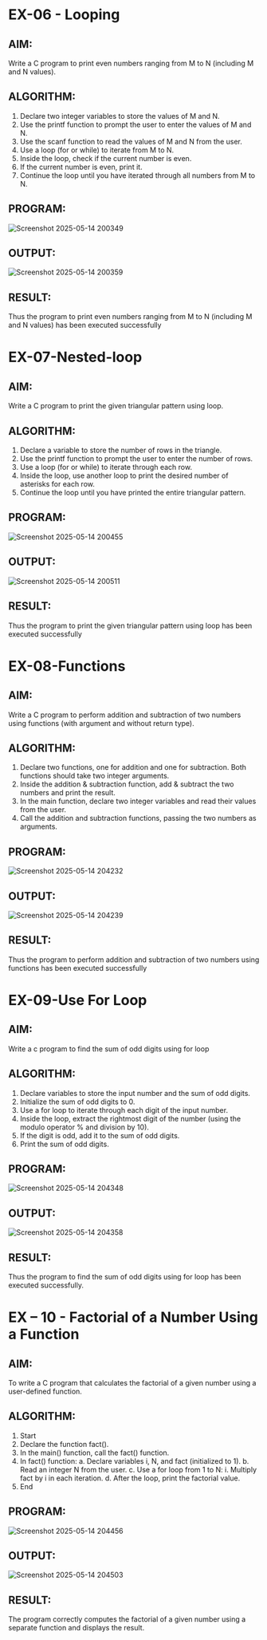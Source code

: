# EX-06 - Looping
## AIM:
Write a C program to print even numbers ranging from M to N (including M and N values).

## ALGORITHM:
1.	Declare two integer variables to store the values of M and N.
2.	Use the printf function to prompt the user to enter the values of M and N.
3.	Use the scanf function to read the values of M and N from the user.
4.	Use a loop (for or while) to iterate from M to N.
5.	Inside the loop, check if the current number is even.
6.	If the current number is even, print it.
7.	Continue the loop until you have iterated through all numbers from M to N.

## PROGRAM:
![Screenshot 2025-05-14 200349](https://github.com/user-attachments/assets/2d4aafc2-e5b4-46f3-9a4a-e462753c90f6)

## OUTPUT:
![Screenshot 2025-05-14 200359](https://github.com/user-attachments/assets/f780d269-3265-42f4-9759-037870df0120)











## RESULT:
Thus the program to print even numbers ranging from M to N (including M and N values) has been executed successfully
 
 


# EX-07-Nested-loop

## AIM:

Write a C program to print the given triangular pattern using loop.

## ALGORITHM:

1.	Declare a variable to store the number of rows in the triangle.
2.	Use the printf function to prompt the user to enter the number of rows.
3.	Use a loop (for or while) to iterate through each row.
4.	Inside the loop, use another loop to print the desired number of asterisks for each row.
5.	Continue the loop until you have printed the entire triangular pattern.

## PROGRAM:
![Screenshot 2025-05-14 200455](https://github.com/user-attachments/assets/464ebc31-ed1b-40dc-9f77-4b4b2592054a)



## OUTPUT:
![Screenshot 2025-05-14 200511](https://github.com/user-attachments/assets/bb083f39-9c36-4c31-a827-4884d3ace378)






## RESULT:

Thus the program to print the given triangular pattern using loop has been executed successfully
 
 


# EX-08-Functions

## AIM:

Write a C program to perform addition and subtraction of two numbers using functions (with argument and without return type).

## ALGORITHM:

1.	Declare two functions, one for addition and one for subtraction. Both functions should take two integer arguments.
2.	Inside the addition & subtraction function, add & subtract the two numbers and print the result.
3.	In the main function, declare two integer variables and read their values from the user.
4.	Call the addition and subtraction functions, passing the two numbers as arguments.

## PROGRAM:
![Screenshot 2025-05-14 204232](https://github.com/user-attachments/assets/41b38752-3a6c-48b6-985e-c37fffb4b295)



## OUTPUT:
![Screenshot 2025-05-14 204239](https://github.com/user-attachments/assets/84849e68-b3c6-4902-bcbd-9fda48cc4886)







## RESULT:

Thus the program to perform addition and subtraction of two numbers using functions has been executed successfully
 
 


# EX-09-Use For Loop

## AIM:

Write a c program to find the sum of odd digits using for loop

## ALGORITHM:

1.	Declare variables to store the input number and the sum of odd digits.
2.	Initialize the sum of odd digits to 0.
3.	Use a for loop to iterate through each digit of the input number.
4.	Inside the loop, extract the rightmost digit of the number (using the modulo operator % and division by 10).
5.	If the digit is odd, add it to the sum of odd digits.
6.	Print the sum of odd digits.

## PROGRAM:
![Screenshot 2025-05-14 204348](https://github.com/user-attachments/assets/46263b10-55ec-4c6e-8dfd-89699730c3eb)


## OUTPUT:
![Screenshot 2025-05-14 204358](https://github.com/user-attachments/assets/c5aed7dd-a979-4b5f-9004-2328d58a8b74)






## RESULT:

Thus the program to find the sum of odd digits using for loop has been executed successfully.




# EX – 10 - Factorial of a Number Using a Function
## AIM:
To write a C program that calculates the factorial of a given number using a user-defined function.
## ALGORITHM:
1.	Start
2.	Declare the function fact().
3.	In the main() function, call the fact() function.
4.	In fact() function:
a.	Declare variables i, N, and fact (initialized to 1).
b.	Read an integer N from the user.
c.	Use a for loop from 1 to N:
i.	Multiply fact by i in each iteration.
d.	After the loop, print the factorial value.
5.	End

## PROGRAM:
![Screenshot 2025-05-14 204456](https://github.com/user-attachments/assets/4541f5b6-36f9-44c0-8af0-fc0bd68581a0)



## OUTPUT:
![Screenshot 2025-05-14 204503](https://github.com/user-attachments/assets/9ac9e5de-f35c-4c4f-b37f-5b2835a37bd1)


## RESULT:
The program correctly computes the factorial of a given number using a separate function and displays the result.
 
